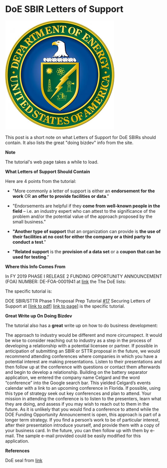# DoE SBIR Letters of Support

![department_of_energy_seal](department_of_energy_seal.jpg)

This post is a short note on what Letters of Support for DoE SBIRs should contain. It also lists the great "doing bizdev" info from the site.

**Note**

The tutorial's web page takes a while to load.

**What Letters of Support Should Contain**

Here are 4 points from the tutorial:

-   "More commonly a letter of support is either an **endorsement for the work** OR **an offer to provide facilities or data**."
    
-   "Endorsements are helpful if they **come from well-known people in the field** – i.e. an industry expert who can attest to the significance of the problem and/or the potential value of the approach proposed by the small business."
    
-   **"Another type of support** that an organization can provide is **the use of their facilities at no cost for either the company or a third party to conduct a test**."
    
-   **"Related support** is the **provision of a data set** or a **coupon that can be used for testing**."
    

**Where this Info Comes From**

In FY 2019 PHASE I RELEASE 2 FUNDING OPPORTUNITY ANNOUNCEMENT (FOA) NUMBER: DE-FOA-0001941 at [link](http://science.energy.gov/~/media/grants/pdf/foas/2019/SC_FOA_0001941.pdf) the The DoE lists:

The specific tutorial is:

DOE SBIR/STTR Phase 1 Proposal Prep Tutorial [#17](https://pfefferz.wixsite.com/website/home/hashtags/17) Securing Letters of Support at [[link to pdf](http://www.doesbirlearning.com/wp-content/themes/phase0-LMS/images/public/Module17.pdf)\] [link to page](http://www.doesbirlearning.com/module-17-17/)] is the specific tutorial.

**Great Write up On Doing Bizdev**

The tutorial also has a **great** write up on how to do business development:

The approach to industry would be different and more circumspect. It would be wise to consider reaching out to industry as a step in the process of developing a relationship with a potential licensee or partner. If possible in anticipation of submitting an SBIR or STTR proposal in the future, we would recommend attending conferences where companies in which you have a potential interest are making presentations. Listen to their presentations and then follow up at the conference with questions or contact them afterwards and begin to develop a relationship. Building on the battery separator application, we entered the company name Celgard and the word “conference” into the Google search bar. This yielded Celgard’s events calendar with a link to an upcoming conference in Florida. If possible, using this type of strategy seek out key conferences and plan to attend. Your mission in attending the conference is to listen to the presenters, learn what they are doing, and assess if you may wish to reach out to them in the future. As it is unlikely that you would find a conference to attend while the DOE Funding Opportunity Announcement is open, this approach is part of a longer term strategy. If you find a person’s work to be of particular interest, after their presentation introduce yourself, and provide them with a copy of your business card. In the future, you can then follow up with them by e-mail. The sample e-mail provided could be easily modified for this application.

**References**

DoE seal from [link](http://www.energy.gov/management/office-management/operational-management/history/brief-history-department-energy)

